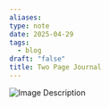 ```yaml
---
aliases: 
type: note
date: 2025-04-29
tags:
  - blog
draft: "false"
title: Two Page Journal
---
```

![Image Description](/images/20250429%20-%20Two%20Page%20Journal.jpeg)

